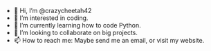 - 👋 Hi, I’m @crazycheetah42
- 👀 I’m interested in coding.
- 🌱 I’m currently learning how to code Python.
- 💞️ I’m looking to collaborate on big projects.
- 📫 How to reach me: Maybe send me an email, or visit my website.
